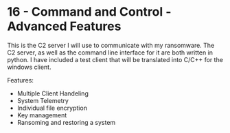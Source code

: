 # 16 - Command and Control - Advanced Features
This is the C2 server I will use to communicate with my ransomware. The C2 server, as well as the command line interface for it are both written in python. I have included a test client that will be translated into C/C++ for the windows client. 

Features:
- Multiple Client Handeling
- System Telemetry
- Individual file encryption
- Key management
- Ransoming and restoring a system